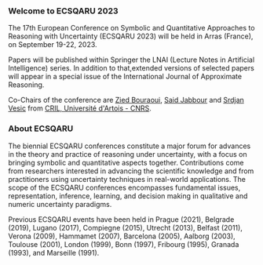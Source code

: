 ### Welcome to ECSQARU 2023  

The 17th European Conference on Symbolic and Quantitative Approaches to Reasoning with Uncertainty (ECSQARU 2023) will be held in Arras (France), on September 19-22, 2023.  

Papers will be published within Springer the LNAI (Lecture Notes in Artificial Intelligence) series. In addition to that,extended versions of selected papers will appear in a special issue of the International Journal of Approximate Reasoning.   

Co-Chairs of the conference are [Zied Bouraoui](http://www.cril.univ-artois.fr/~bouraoui/), [Said Jabbour](http://www.cril.univ-artois.fr/~jabbour/) and [Srdjan Vesic](http://www.cril.univ-artois.fr/~vesic/) from [CRIL, Université d'Artois - CNRS](https://www.cril.univ-artois.fr).    

### About ECSQARU  

The biennial ECSQARU conferences constitute a major forum for advances in the theory and practice of reasoning under uncertainty, with a focus on bringing symbolic and quantitative aspects together. Contributions come from researchers interested in advancing the scientific knowledge and from practitioners using uncertainty techniques in real-world applications. The scope of the ECSQARU conferences encompasses fundamental issues, representation, inference, learning, and decision making in qualitative and numeric uncertainty paradigms.   

Previous ECSQARU events have been held in Prague (2021), Belgrade (2019), Lugano (2017), Compiegne (2015),  Utrecht (2013),  Belfast (2011), Verona (2009),  Hammamet (2007),  Barcelona (2005), Aalborg (2003),  Toulouse (2001),  London (1999), Bonn (1997), Fribourg (1995), Granada (1993), and Marseille (1991).
